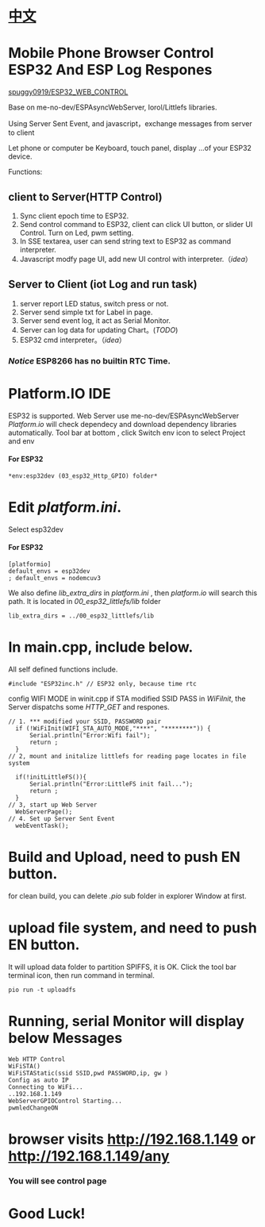 # [中文](./讀我.md)
# Mobile Phone Browser Control ESP32 And ESP Log Respones
[spuggy0919/ESP32_WEB_CONTROL](https://github.com/spuggy0919/ESP32_WEB_CONTROL)

Base on me-no-dev/ESPAsyncWebServer, lorol/Littlefs libraries.

Using Server Sent Event, and javascript，exchange messages from server to client

Let phone or computer be Keyboard, touch panel, display ...of your ESP32 device.

  

Functions:
  
## client to Server(HTTP Control)

1. Sync client epoch time to ESP32.
2. Send control command to ESP32, client can click UI button, or slider UI Control. Turn on Led, pwm setting.
3. In SSE textarea, user can send string text to ESP32 as command interpreter.
4. Javascript modfy page UI, add new UI control with interpreter.（*idea*）

## Server to Client (iot Log and run task)

1.  server report LED status, switch press or not.
2.  Server send simple txt for Label in page.
3.  Server send event log, it act as Serial Monitor.
4.  Server can log data for updating Chart。(*TODO*)
5.  ESP32 cmd interpreter。（*idea*）

### *Notice* ESP8266 has no builtin RTC Time.

# Platform.IO IDE
  ESP32 is supported.
 Web Server use me-no-dev/ESPAsyncWebServer
 *Platform.io* will check dependecy and download dependency libraries automatically.
 Tool bar at bottom , click Switch  env icon to select Project and env
#### For ESP32
```
*env:esp32dev (03_esp32_Http_GPIO) folder*
```

# Edit *platform.ini*.
 Select esp32dev 
#### For ESP32
```
[platformio]
default_envs = esp32dev
; default_envs = nodemcuv3
```

 We also define *lib_extra_dirs* in *platform.ini* , then *platform.io* will search this path.
 It is located in *00_esp32_littlefs/lib* folder

```
lib_extra_dirs = ../00_esp32_littlefs/lib
```
# In main.cpp, include below.
All self defined functions include.
```
#include "ESP32inc.h" // ESP32 only, because time rtc
```

 config WIFI MODE in winit.cpp
 if STA modified SSID PASS in *WiFiInit*, the Server dispatchs some *HTTP_GET* and respones.
```
// 1. *** modified your SSID, PASSWORD pair 
  if (!WiFiInit(WIFI_STA_AUTO_MODE,"****", "********")) {
      Serial.println("Error:Wifi fail");
      return ;
  } 
// 2, mount and initalize littlefs for reading page locates in file system

  if(!initLittleFS()){
      Serial.println("Error:LittleFS init fail...");
      return ;
  }
// 3, start up Web Server
  WebServerPage();
// 4. Set up Server Sent Event
  webEventTask();
```

# Build and Upload, need to push EN button.
 for clean build, you can delete *.pio* sub folder in explorer Window at first.

# upload file system, and need to push EN button.
 It will upload data folder to partition SPIFFS, it is OK.
 Click the tool bar terminal icon, then run command in terminal.
```
pio run -t uploadfs
```
# Running, serial Monitor will display below Messages
```
Web HTTP Control
WiFiSTA() 
WiFiSTAStatic(ssid SSID,pwd PASSWORD,ip, gw ) 
Config as auto IP
Connecting to WiFi...
..192.168.1.149
WebServerGPIOControl Starting...
pwmledChangeON
```
# browser visits http://192.168.1.149 or http://192.168.1.149/any

### You will see control page

# Good Luck!